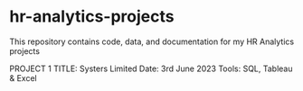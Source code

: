 # hr-analytics-projects
This repository contains code, data, and documentation for my HR Analytics projects

PROJECT 1
TITLE: Systers Limited
Date: 3rd June 2023
Tools: SQL, Tableau & Excel
